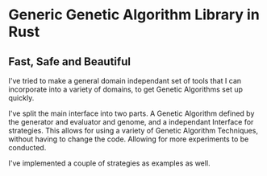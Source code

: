 # Generic Genetic Algorithm Library in Rust
## Fast, Safe and Beautiful

I've tried to make a general domain independant set of tools that I can incorporate into a variety of domains, to get Genetic Algorithms set up quickly.

I've split the main interface into two parts. A Genetic Algorithm defined by the generator and evaluator and genome, and
a independant Interface for strategies. This allows for using a variety of Genetic Algorithm Techniques, without having to 
change the code. Allowing for more experiments to be conducted.

I've implemented a couple of strategies as examples as well.
